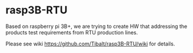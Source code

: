 # rasp3B-RTU
Based on raspberry pi 3B+, we are trying to create HW that addressing the products test requirements from RTU production lines.

Please see wiki https://github.com/Tibalt/rasp3B-RTU/wiki for details.
